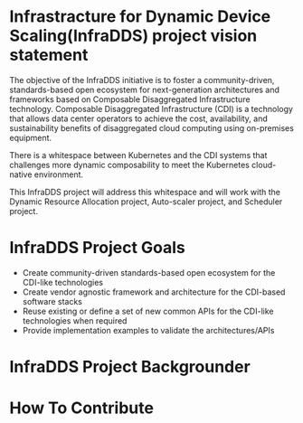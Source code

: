 # Infrastracture for Dynamic Device Scaling(InfraDDS) project vision statement

The objective of the InfraDDS initiative is to foster a community-driven, standards-based open ecosystem for next-generation architectures and frameworks based on Composable Disaggregated Infrastructure technology.
Composable Disaggregated Infrastructure (CDI) is a technology that allows data center operators to achieve the cost, availability, and sustainability benefits of disaggregated cloud computing using on-premises equipment.

There is a whitespace between Kubernetes and the CDI systems that challenges more dynamic composability to meet the Kubernetes cloud-native environment.

This InfraDDS project will address this whitespace and will work with the Dynamic Resource Allocation project, Auto-scaler project, and Scheduler project.

# InfraDDS Project Goals
- Create community-driven standards-based open ecosystem for the CDI-like technologies
- Create vendor agnostic framework and architecture for the CDI-based software stacks
- Reuse existing or define a set of new common APIs for the CDI-like technologies when required
- Provide implementation examples to validate the architectures/APIs

# InfraDDS Project Backgrounder


# How To Contribute
